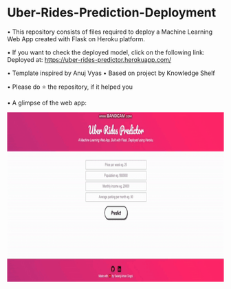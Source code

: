 # Uber-Rides-Prediction-Deployment

• This repository consists of files required to deploy a Machine Learning Web App created with Flask on Heroku platform.

• If you want to check the deployed model, click on the following link: <br>
  Deployed at: https://uber-rides-predictor.herokuapp.com/
  
• Template inspired by Anuj Vyas 
• Based on project by Knowledge Shelf

  
• Please do ⭐ the repository, if it helped you

• A glimpse of the web app: <br>

<img src="/demo1.gif" width="898" height="394.27"/>

